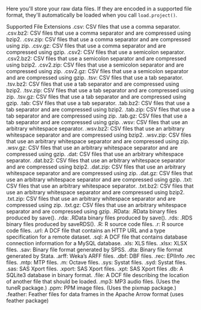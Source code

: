 Here you'll store your raw data files. If they are encoded in a supported file format, they'll automatically be loaded when you call `load.project()`.

Supported File Extensions
.csv: CSV files that use a comma separator.
.csv.bz2: CSV files that use a comma separator and are compressed using bzip2.
.csv.zip: CSV files that use a comma separator and are compressed using zip.
.csv.gz: CSV files that use a comma separator and are compressed using gzip.
.csv2: CSV files that use a semicolon separator.
.csv2.bz2: CSV files that use a semicolon separator and are compressed using bzip2.
.csv2.zip: CSV files that use a semicolon separator and are compressed using zip.
.csv2.gz: CSV files that use a semicolon separator and are compressed using gzip.
.tsv: CSV files that use a tab separator.
.tsv.bz2: CSV files that use a tab separator and are compressed using bzip2.
.tsv.zip: CSV files that use a tab separator and are compressed using zip.
.tsv.gz: CSV files that use a tab separator and are compressed using gzip.
.tab: CSV files that use a tab separator.
.tab.bz2: CSV files that use a tab separator and are compressed using bzip2.
.tab.zip: CSV files that use a tab separator and are compressed using zip.
.tab.gz: CSV files that use a tab separator and are compressed using gzip.
.wsv: CSV files that use an arbitrary whitespace separator.
.wsv.bz2: CSV files that use an arbitrary whitespace separator and are compressed using bzip2.
.wsv.zip: CSV files that use an arbitrary whitespace separator and are compressed using zip.
.wsv.gz: CSV files that use an arbitrary whitespace separator and are compressed using gzip.
.dat: CSV files that use an arbitrary whitespace separator.
.dat.bz2: CSV files that use an arbitrary whitespace separator and are compressed using bzip2.
.dat.zip: CSV files that use an arbitrary whitespace separator and are compressed using zip.
.dat.gz: CSV files that use an arbitrary whitespace separator and are compressed using gzip.
.txt: CSV files that use an arbitrary whitespace separator.
.txt.bz2: CSV files that use an arbitrary whitespace separator and are compressed using bzip2.
.txt.zip: CSV files that use an arbitrary whitespace separator and are compressed using zip.
.txt.gz: CSV files that use an arbitrary whitespace separator and are compressed using gzip.
.RData: .RData binary files produced by save().
.rda: .RData binary files produced by save().
.rds: .RDS binary files produced by saveRDS().
.R: R source code files.
.r: R source code files.
.url: A DCF file that contains an HTTP URL and a type specification for a remote dataset.
.sql: A DCF file that contains database connection information for a MySQL database.
.xls: XLS files.
.xlsx: XLSX files.
.sav: Binary file format generated by SPSS.
.dta: Binary file format generated by Stata.
.arff: Weka’s ARFF files.
.dbf: DBF files.
.rec: EPIInfo .rec files.
.mtp: MTP files.
.m: Octave files.
.sys: Systat files.
.syd: Systat files.
.sas: SAS Xport files.
.xport: SAS Xport files.
.xpt: SAS Xport files
.db: A SQLite3 database in binary format.
.file: A DCF file describing the location of another file that should be loaded.
.mp3: MP3 audio files. (Uses the tuneR package.)
.ppm: PPM image files. (Uses the pixmap package.)
.feather: Feather files for data frames in the Apache Arrow format (uses feather package)
